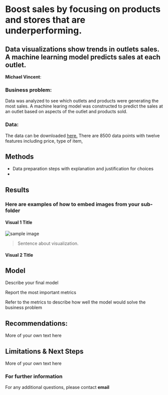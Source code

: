 # Boost sales by focusing on products and stores that are underperforming.
## Data visualizations show trends in outlets sales. A machine learning model predicts sales at each outlet.

**Michael Vincent**: 

### Business problem:

Data was analyzed to see which outlets and products were generating the most sales. A machine learing model was constructed to predict the sales at an outlet based on aspects of the outlet and products sold.


### Data:
The data can be downloaded [here.](https://docs.google.com/spreadsheets/d/e/2PACX-1vRNQ2yuuZKv8cbgh4i4BHnxryjbO8BUviZeIPvva0lIUS23NLolb67KroUgKUOLljhQwxTJZSZrhnyY/pub?output=csv)
There are 8500 data points with twelve features including price, type of item, 


## Methods
- Data preparation steps with explanation and justification for choices
- 

## Results

### Here are examples of how to embed images from your sub-folder


#### Visual 1 Title
![sample image](project1_sample_image.png)

> Sentence about visualization.

#### Visual 2 Title

## Model

Describe your final model

Report the most important metrics

Refer to the metrics to describe how well the model would solve the business problem

## Recommendations:

More of your own text here


## Limitations & Next Steps

More of your own text here


### For further information


For any additional questions, please contact **email**


